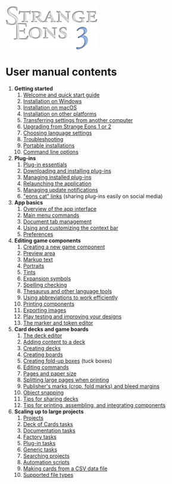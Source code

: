 ![Strange Eons 3](images/se3-header.png)

# User manual contents

1. **Getting started**
   1. [Welcome and quick start guide](um-install-intro.md)
   2. [Installation on Windows](um-install-win.md)
   3. [Installation on macOS](um-install-mac.md)
   4. [Installation on other platforms](um-install-other.md)
   5. [Transferring settings from another computer](um-install-user-folder.md)
   6. [Upgrading from Strange Eons 1 or 2](um-install-upgrading.md)
   7. [Choosing language settings](um-install-languages.md)
   8. [Troubleshooting](um-install-troubleshooting.md)
   9. [Portable installations](um-install-portable.md)
   10. [Command line options](um-install-command-line-options.md)
2. **Plug-ins**
   1. [Plug-in essentials](um-plugins-intro.md)
   2. [Downloading and installing plug-ins](um-plugins-catalogue.md)
   3. [Managing installed plug-ins](um-plugins-manager.md)
   4. [Relaunching the application](um-plugins-relaunching.md)
   5. [Managing update notifications](um-plugins-updates.md)
   6. ["eons cat" links](um-plugins-eonscat.md) (sharing plug-ins easily on social media)
3. **App basics**
   1. [Overview of the app interface](um-ui-intro.md)
   2. [Main menu commands](um-ui-menu.md)
   3. [Document tab management](um-ui-documents.md)
   4. [Using and customizing the context bar](um-ui-context-bar.md)
   5. [Preferences](um-ui-preferences.md)
4. **Editing game components**
   1. [Creating a new game component](um-gc-intro.md)
   2. [Preview area](um-gc-preview.md)
   3. [Markup text](um-gc-markup.md)
   4. [Portraits](um-gc-portraits.md)
   5. [Tints](um-gc-tints.md)
   6. [Expansion symbols](um-gc-expansions.md)
   7. [Spelling checking](um-gc-spelling.md)
   8. [Thesaurus and other language tools](um-gc-thesaurus.md)
   9. [Using abbreviations to work efficiently](um-gc-abbreviations.md)
   10. [Printing components](um-gc-print.md)
   11. [Exporting images](um-gc-export.md)
   12. [Play testing and improving your designs](um-gc-play-testing.md)
   13. [The marker and token editor](um-token-editor.md)
5. **Card decks and game boards**
   1. [The deck editor](um-deck-intro.md)
   2. [Adding content to a deck](um-deck-adding-content)
   3. [Creating decks](um-deck-decks.md)
   4. [Creating boards](um-deck-boards.md)
   5. [Creating fold-up boxes](um-deck-boxes.md) (tuck boxes)
   6. [Editing commands](um-deck-commands.md)
   7. [Pages and paper size](um-deck-pages.md)
   8. [Splitting large pages when printing](um-deck-page-split.md)
   9. [Publisher's marks (crop, fold marks) and bleed margins](um-deck-pubmarks.md)
   10. [Object snapping](um-deck-snap.md)
   11. [Tips for sharing decks](um-deck-share-tips.md)
   12. [Tips for printing, assembling, and integrating components](um-deck-print-tips.md)
6. **Scaling up to large projects**
   1. [Projects](um-proj-intro.md)
   2. [Deck of Cards tasks](um-proj-deck-task.md)
   3. [Documentation tasks](um-proj-doc-task.md)
   4. [Factory tasks](um-proj-factory-task.md)
   5. [Plug-in tasks](um-proj-plugin-task.md)
   6. [Generic tasks](um-proj-generic-task.md)
   7. [Searching projects](um-proj-search.md)
   8. [Automation scripts](um-proj-automation.md)
   9. [Making cards from a CSV data file](um-proj-csv-factory.md)
   10. [Supported file types](um-proj-file-types.md)
